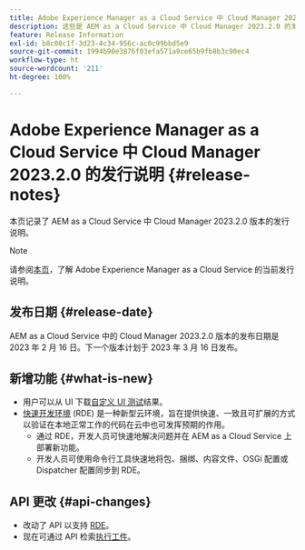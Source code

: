 ```yaml
---
title: Adobe Experience Manager as a Cloud Service 中 Cloud Manager 2023.2.0 的发行说明
description: 这些是 AEM as a Cloud Service 中 Cloud Manager 2023.2.0 的发行说明。
feature: Release Information
exl-id: b8c08c1f-3d23-4c34-956c-ac0c99bbd5e9
source-git-commit: 1994b90e3876f03efa571a9ce65b9fb8b3c90ec4
workflow-type: ht
source-wordcount: '211'
ht-degree: 100%

---
```


# Adobe Experience Manager as a Cloud Service 中 Cloud Manager 2023.2.0 的发行说明 {#release-notes}

本页记录了 AEM as a Cloud Service 中 Cloud Manager 2023.2.0 版本的发行说明。

>[!NOTE]
>
>请参阅[本页](/help/release-notes/release-notes-cloud/release-notes-current.md)，了解 Adobe Experience Manager as a Cloud Service 的当前发行说明。

## 发布日期 {#release-date}

AEM as a Cloud Service 中的 Cloud Manager 2023.2.0 版本的发布日期是 2023 年 2 月 16 日。下一个版本计划于 2023 年 3 月 16 日发布。

## 新增功能 {#what-is-new}

* 用户可以从 UI 下载[自定义 UI 测试](/help/implementing/cloud-manager/ui-testing.md)结果。
* [快速开发环境](/help/implementing/developing/introduction/rapid-development-environments.md) (RDE) 是一种新型云环境，旨在提供快速、一致且可扩展的方式以验证在本地正常工作的代码在云中也可发挥预期的作用。
   * 通过 RDE，开发人员可快速地解决问题并在 AEM as a Cloud Service 上部署新功能。
   * 开发人员可使用命令行工具快速地将包、捆绑、内容文件、OSGi 配置或 Dispatcher 配置同步到 RDE。

## API 更改 {#api-changes}

* 改动了 API 以支持 [RDE](https://developer.adobe.com/experience-cloud/cloud-manager/reference/api/#tag/Rapid-Development-Environments)。
* 现在可通过 API 检索[执行工件](https://developer.adobe.com/experience-cloud/cloud-manager/reference/api/#tag/Execution-Artifacts)。
